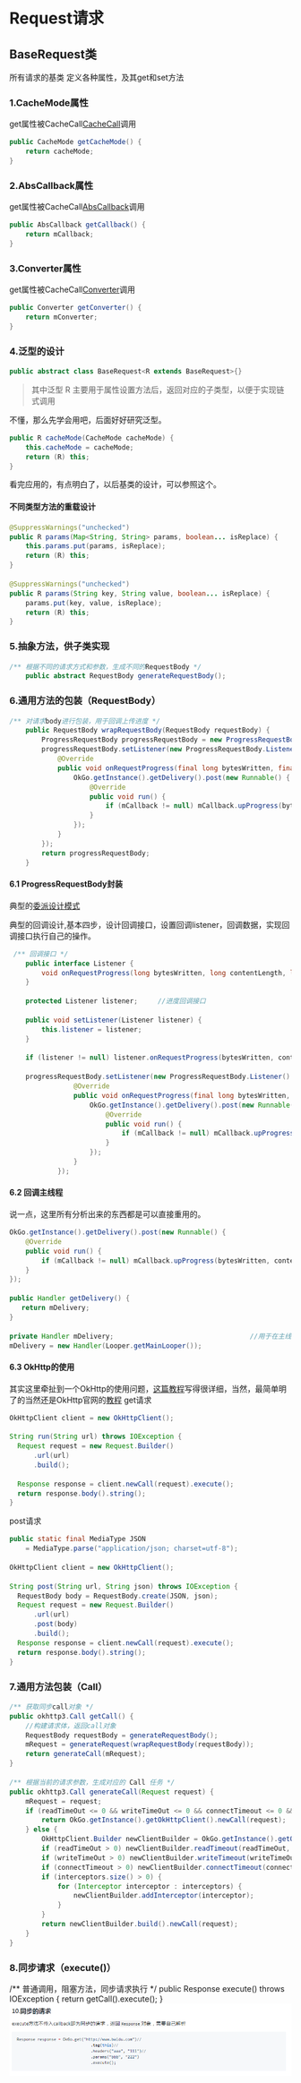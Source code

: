 # Request请求
## BaseRequest类
所有请求的基类
定义各种属性，及其get和set方法
### 1.CacheMode属性
get属性被CacheCall[CacheCall](https://github.com/ainiyiwan/OkGo2.x/blob/master/CacheCall.md)调用
```java
public CacheMode getCacheMode() {
    return cacheMode;
}
```
### 2.AbsCallback属性
get属性被CacheCall[AbsCallback](https://github.com/ainiyiwan/OkGo2.x/blob/master/AbsCallback.md)调用
```java
public AbsCallback getCallback() {
    return mCallback;
}
```
### 3.Converter属性
get属性被CacheCall[Converter](https://github.com/ainiyiwan/OkGo2.x/blob/master/Converter.md)调用
```java
public Converter getConverter() {
    return mConverter;
}
```
### 4.泛型的设计
```java
public abstract class BaseRequest<R extends BaseRequest>{}
```
>其中泛型 R 主要用于属性设置方法后，返回对应的子类型，以便于实现链式调用

不懂，那么先学会用吧，后面好好研究泛型。
```java
public R cacheMode(CacheMode cacheMode) {
    this.cacheMode = cacheMode;
    return (R) this;
}
```
看完应用的，有点明白了，以后基类的设计，可以参照这个。

#### 不同类型方法的重载设计
```java
@SuppressWarnings("unchecked")
public R params(Map<String, String> params, boolean... isReplace) {
    this.params.put(params, isReplace);
    return (R) this;
}

@SuppressWarnings("unchecked")
public R params(String key, String value, boolean... isReplace) {
    params.put(key, value, isReplace);
    return (R) this;
}
```
### 5.抽象方法，供子类实现
```java
/** 根据不同的请求方式和参数，生成不同的RequestBody */
    public abstract RequestBody generateRequestBody();
```
### 6.通用方法的包装（RequestBody）
```java
/** 对请求body进行包装，用于回调上传进度 */
    public RequestBody wrapRequestBody(RequestBody requestBody) {
        ProgressRequestBody progressRequestBody = new ProgressRequestBody(requestBody);
        progressRequestBody.setListener(new ProgressRequestBody.Listener() {
            @Override
            public void onRequestProgress(final long bytesWritten, final long contentLength, final long networkSpeed) {
                OkGo.getInstance().getDelivery().post(new Runnable() {
                    @Override
                    public void run() {
                        if (mCallback != null) mCallback.upProgress(bytesWritten, contentLength, bytesWritten * 1.0f / contentLength, networkSpeed);
                    }
                });
            }
        });
        return progressRequestBody;
    }
```
#### 6.1 ProgressRequestBody封装
典型的[委派设计模式](http://blog.csdn.net/ergouge/article/details/7421256)

典型的回调设计,基本四步，设计回调接口，设置回调listener，回调数据，实现回调接口执行自己的操作。
```java
 /** 回调接口 */
    public interface Listener {
        void onRequestProgress(long bytesWritten, long contentLength, long networkSpeed);
    }
    
    protected Listener listener;     //进度回调接口
    
    public void setListener(Listener listener) {
        this.listener = listener;
    }
    
    if (listener != null) listener.onRequestProgress(bytesWritten, contentLength, networkSpeed);
    
    progressRequestBody.setListener(new ProgressRequestBody.Listener() {
                @Override
                public void onRequestProgress(final long bytesWritten, final long contentLength, final long networkSpeed) {
                    OkGo.getInstance().getDelivery().post(new Runnable() {
                        @Override
                        public void run() {
                            if (mCallback != null) mCallback.upProgress(bytesWritten, contentLength, bytesWritten * 1.0f / contentLength, networkSpeed);
                        }
                    });
                }
            });
```
#### 6.2 回调主线程
说一点，这里所有分析出来的东西都是可以直接重用的。
```java
OkGo.getInstance().getDelivery().post(new Runnable() {
    @Override
    public void run() {
        if (mCallback != null) mCallback.upProgress(bytesWritten, contentLength, bytesWritten * 1.0f / contentLength, networkSpeed);
    }
});

public Handler getDelivery() {
   return mDelivery;
}

private Handler mDelivery;                                  //用于在主线程执行的调度器
mDelivery = new Handler(Looper.getMainLooper());
```

#### 6.3 OkHttp的使用
其实这里牵扯到一个OkHttp的使用问题，[这篇教程](http://blog.csdn.net/iispring/article/details/51661195)写得很详细，当然，最简单明了的当然还是OkHttp官网的[教程](https://square.github.io/okhttp/)
get请求
```java
OkHttpClient client = new OkHttpClient();

String run(String url) throws IOException {
  Request request = new Request.Builder()
      .url(url)
      .build();

  Response response = client.newCall(request).execute();
  return response.body().string();
}
```
post请求
```java
public static final MediaType JSON
    = MediaType.parse("application/json; charset=utf-8");

OkHttpClient client = new OkHttpClient();

String post(String url, String json) throws IOException {
  RequestBody body = RequestBody.create(JSON, json);
  Request request = new Request.Builder()
      .url(url)
      .post(body)
      .build();
  Response response = client.newCall(request).execute();
  return response.body().string();
}
```
### 7.通用方法包装（Call）
```java
/** 获取同步call对象 */
public okhttp3.Call getCall() {
    //构建请求体，返回call对象
    RequestBody requestBody = generateRequestBody();
    mRequest = generateRequest(wrapRequestBody(requestBody));
    return generateCall(mRequest);
}

/** 根据当前的请求参数，生成对应的 Call 任务 */
public okhttp3.Call generateCall(Request request) {
    mRequest = request;
    if (readTimeOut <= 0 && writeTimeOut <= 0 && connectTimeout <= 0 && interceptors.size() == 0) {
        return OkGo.getInstance().getOkHttpClient().newCall(request);
    } else {
        OkHttpClient.Builder newClientBuilder = OkGo.getInstance().getOkHttpClient().newBuilder();
        if (readTimeOut > 0) newClientBuilder.readTimeout(readTimeOut, TimeUnit.MILLISECONDS);
        if (writeTimeOut > 0) newClientBuilder.writeTimeout(writeTimeOut, TimeUnit.MILLISECONDS);
        if (connectTimeout > 0) newClientBuilder.connectTimeout(connectTimeout, TimeUnit.MILLISECONDS);
        if (interceptors.size() > 0) {
            for (Interceptor interceptor : interceptors) {
                newClientBuilder.addInterceptor(interceptor);
            }
        }
        return newClientBuilder.build().newCall(request);
    }
}
```
### 8.同步请求（execute()）
/** 普通调用，阻塞方法，同步请求执行 */
public Response execute() throws IOException {
    return getCall().execute();
}
![](https://github.com/ainiyiwan/OkGo2.x/blob/master/picture/execute.jpg)